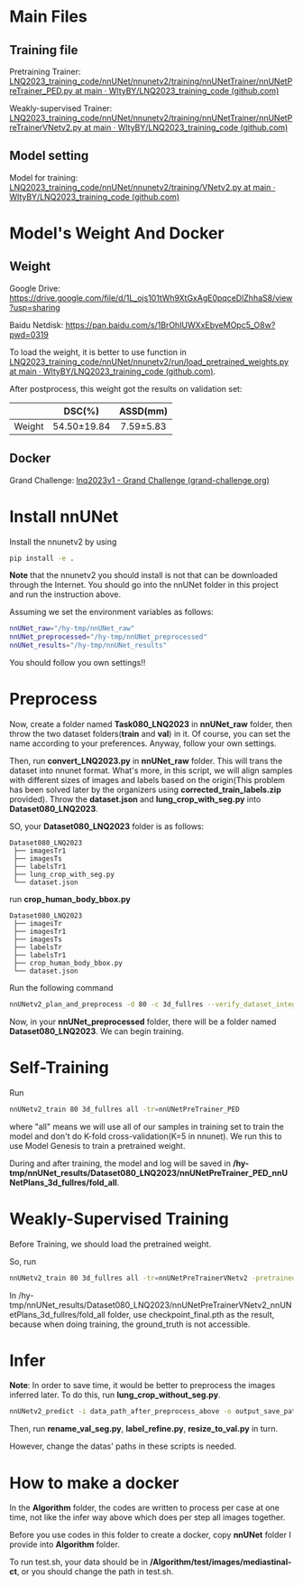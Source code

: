 # Main Files

## Training file

Pretraining Trainer: [LNQ2023_training_code/nnUNet/nnunetv2/training/nnUNetTrainer/nnUNetPreTrainer_PED.py at main · WltyBY/LNQ2023_training_code (github.com)](https://github.com/WltyBY/LNQ2023_training_code/blob/main/nnUNet/nnunetv2/training/nnUNetTrainer/nnUNetPreTrainer_PED.py)

Weakly-supervised Trainer: [LNQ2023_training_code/nnUNet/nnunetv2/training/nnUNetTrainer/nnUNetPreTrainerVNetv2.py at main · WltyBY/LNQ2023_training_code (github.com)](https://github.com/WltyBY/LNQ2023_training_code/blob/main/nnUNet/nnunetv2/training/nnUNetTrainer/nnUNetPreTrainerVNetv2.py)

## Model setting

Model for training: [LNQ2023_training_code/nnUNet/nnunetv2/training/VNetv2.py at main · WltyBY/LNQ2023_training_code (github.com)](https://github.com/WltyBY/LNQ2023_training_code/blob/main/nnUNet/nnunetv2/training/VNetv2.py)

# Model's Weight And Docker

## Weight

Google Drive: https://drive.google.com/file/d/1L_ojs101tWh9XtGxAgE0pqceDlZhhaS8/view?usp=sharing

Baidu Netdisk: https://pan.baidu.com/s/1BrOhIUWXxEbyeMOpc5_O8w?pwd=0319

To load the weight, it is better to use function in [LNQ2023_training_code/nnUNet/nnunetv2/run/load_pretrained_weights.py at main · WltyBY/LNQ2023_training_code (github.com)](https://github.com/WltyBY/LNQ2023_training_code/blob/main/nnUNet/nnunetv2/run/load_pretrained_weights.py).

After postprocess, this weight got the results on validation set:

|        |   DSC(%)    | ASSD(mm)  |
| :----- | :---------: | :-------: |
| Weight | 54.50±19.84 | 7.59±5.83 |

## Docker

Grand Challenge: [lnq2023v1 - Grand Challenge (grand-challenge.org)](https://grand-challenge.org/algorithms/lnq2023v1/)

# Install nnUNet

Install the nnunetv2 by using

```bash
pip install -e .
```

**Note** that the nnunetv2 you should install is not that can be downloaded through the Internet. You should go into the nnUNet folder in this project and run the instruction above.

Assuming we set the environment variables as follows:

```bash
nnUNet_raw="/hy-tmp/nnUNet_raw"
nnUNet_preprocessed="/hy-tmp/nnUNet_preprocessed"
nnUNet_results="/hy-tmp/nnUNet_results"
```

You should follow you own settings!!

# Preprocess

Now, create a folder named **Task080_LNQ2023** in **nnUNet_raw** folder, then throw the two dataset folders(**train** and **val**) in it. Of course, you can set the name according to your preferences. Anyway, follow your own settings.

Then, run **convert_LNQ2023.py** in **nnUNet_raw** folder. This will trans the dataset into nnunet format. What's more, in this script, we will align samples with different sizes of images and labels based on the origin(This problem has been solved later by the organizers using **corrected_train_labels.zip** provided). Throw the **dataset.json** and **lung_crop_with_seg.py** into **Dataset080_LNQ2023**.

SO, your **Dataset080_LNQ2023** folder is as follows:

```
Dataset080_LNQ2023
 ├── imagesTr1
 ├── imagesTs
 ├── labelsTr1
 ├── lung_crop_with_seg.py
 └── dataset.json
```

run **crop_human_body_bbox.py**

```
Dataset080_LNQ2023
 ├── imagesTr
 ├── imagesTr1
 ├── imagesTs
 ├── labelsTr
 ├── labelsTr1
 ├── crop_human_body_bbox.py
 └── dataset.json
```

Run the following command

```bash
nnUNetv2_plan_and_preprocess -d 80 -c 3d_fullres --verify_dataset_integrity (-np 4)
```

Now, in your **nnUNet_preprocessed** folder, there will be a folder named **Dataset080_LNQ2023**. We can begin training.

# Self-Training

Run

```bash
nnUNetv2_train 80 3d_fullres all -tr=nnUNetPreTrainer_PED
```

where "all" means we will use all of our samples in training set to train the model and don't do K-fold cross-validation(K=5 in nnunet). We run this to use Model Genesis to train a pretrained weight.

During and after training, the model and log will be saved in **/hy-tmp/nnUNet_results/Dataset080_LNQ2023/nnUNetPreTrainer_PED_nnUNetPlans_3d_fullres/fold_all**.

# Weakly-Supervised Training

Before Training, we should load the pretrained weight.

So, run

```bash
nnUNetv2_train 80 3d_fullres all -tr=nnUNetPreTrainerVNetv2 -pretrained_weights=/hy-tmp/nnUNet_results/Dataset080_LNQ2023/nnUNetPreTrainer_PED_nnUNetPlans_3d_fullres/fold_all/checkpoint_best.pth
```

In /hy-tmp/nnUNet_results/Dataset080_LNQ2023/nnUNetPreTrainerVNetv2_nnUNetPlans_3d_fullres/fold_all folder, use checkpoint_final.pth as the result, because when doing training, the ground_truth is not accessible.

# Infer

**Note**: In order to save time, it would be better to preprocess the images inferred later. To do this, run **lung_crop_without_seg.py**.

```bash
nnUNetv2_predict -i data_path_after_preprocess_above -o output_save_path -d 80 -p nnUNetPlans -c 3d_fullres -f all -tr=nnUNetPreTrainerVNetv2
```

Then, run **rename_val_seg.py**, **label_refine.py**, **resize_to_val.py** in turn.

However, change the datas' paths in these scripts is needed.

# How to make a docker

In the **Algorithm** folder, the codes are written to process per case at one time, not like the infer way above which does per step all images together.

Before you use codes in this folder to create a docker, copy **nnUNet** folder I provide into **Algorithm** folder.

To run test.sh, your data should be in **/Algorithm/test/images/mediastinal-ct**, or you should change the path in test.sh.
